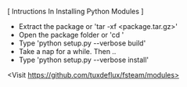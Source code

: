 [ Intructions In Installing Python Modules ]

* Extract the package or 'tar -xf <package.tar.gz>'
* Open the package folder or 'cd <packagefolder>'
* Type 'python setup.py --verbose build'
* Take a nap for a while. Then ..
* Type 'python setup.py --verbose install'

<Visit https://github.com/tuxdeflux/fsteam/modules>

